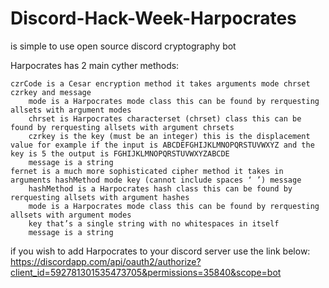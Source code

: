 # Discord-Hack-Week-Harpocrates
is simple to use open source discord cryptography bot 

Harpocrates has 2 main cyther methods:

	czrCode is a Cesar encryption method it takes arguments mode chrset czrkey and message
		mode is a Harpocrates mode class this can be found by rerquesting allsets with argument modes
		chrset is Harpocrates characterset (chrset) class this can be found by rerquesting allsets with argument chrsets
		czrkey is the key (must be an integer) this is the displacement value for example if the input is ABCDEFGHIJKLMNOPQRSTUVWXYZ and the key is 5 the output is FGHIJKLMNOPQRSTUVWXYZABCDE
		message is a string
	fernet is a much more sophisticated cipher method it takes in arguments hashMethod mode key (cannot include spaces ‘ ’) message
		hashMethod is a Harpocrates hash class this can be found by rerquesting allsets with argument hashes
		mode is a Harpocrates mode class this can be found by rerquesting allsets with argument modes
		key that’s a single string with no whitespaces in itself 
		message is a string

if you wish to add Harpocrates to your discord server use the link below:
https://discordapp.com/api/oauth2/authorize?client_id=592781301535473705&permissions=35840&scope=bot
